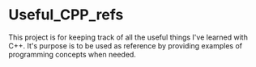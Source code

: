 # Useful_CPP_refs
This project is for keeping track of all the useful things I've learned with C++.
It's purpose is to be used as reference by providing examples of programming concepts when needed.
